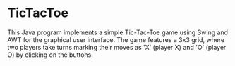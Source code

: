 # TicTacToe
This Java program implements a simple Tic-Tac-Toe game using Swing and AWT for the graphical user interface. The game features a 3x3 grid, where two players take turns marking their moves as 'X' (player X) and 'O' (player O) by clicking on the buttons.
